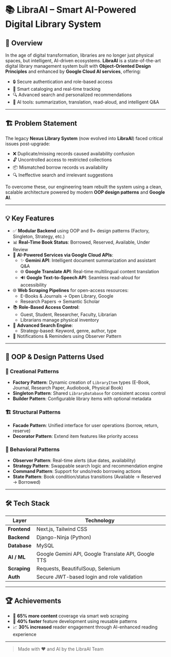 # 📚 LibraAI – Smart AI-Powered Digital Library System

## 🧠 Overview

In the age of digital transformation, libraries are no longer just physical spaces, but intelligent, AI-driven ecosystems. **LibraAI** is a state-of-the-art digital library management system built with **Object-Oriented Design Principles** and enhanced by **Google Cloud AI services**, offering:

- 🔒 Secure authentication and role-based access  
- 📖 Smart cataloging and real-time tracking  
- 🔍 Advanced search and personalized recommendations  
- 🤖 AI tools: summarization, translation, read-aloud, and intelligent Q&A  

---

## 🏗️ Problem Statement

The legacy **Nexus Library System** (now evolved into **LibraAI**) faced critical issues post-upgrade:

- ❌ Duplicate/missing records caused availability confusion  
- 🔓 Uncontrolled access to restricted collections  
- 📦 Mismatched borrow records vs availability  
- 🔍 Ineffective search and irrelevant suggestions  

To overcome these, our engineering team rebuilt the system using a clean, scalable architecture powered by modern **OOP design patterns** and **Google AI**.

---

## 💡 Key Features

- ✅ **Modular Backend** using OOP and 9+ design patterns (Factory, Singleton, Strategy, etc.)
- 📊 **Real-Time Book Status**: Borrowed, Reserved, Available, Under Review
- 🤖 **AI-Powered Services via Google Cloud APIs**:
  - ✨ **Gemini API**: Intelligent document summarization and assistant Q&A
  - 🌐 **Google Translate API**: Real-time multilingual content translation
  - 🔊 **Google Text-to-Speech API**: Seamless read-aloud for accessibility
- 🌐 **Web Scraping Pipelines** for open-access resources:
  - E-Books & Journals → Open Library, Google 
  - Research Papers → Semantic Scholar
- 📚 **Role-Based Access Control**:
  - Guest, Student, Researcher, Faculty, Librarian  
  - Librarians manage physical inventory
- 🔎 **Advanced Search Engine**:
  - Strategy-based: Keyword, genre, author, type
- 📩 Notifications & Reminders using Observer Pattern

---

## 🧰 OOP & Design Patterns Used

### 🔁 Creational Patterns
- **Factory Pattern**: Dynamic creation of `LibraryItem` types (E-Book, Journal, Research Paper, Audiobook, Physical Book)
- **Singleton Pattern**: Shared `LibraryDatabase` for consistent access control
- **Builder Pattern**: Configurable library items with optional metadata

### 🏗️ Structural Patterns
- **Facade Pattern**: Unified interface for user operations (borrow, return, reserve)
- **Decorator Pattern**: Extend item features like priority access

### 🔄 Behavioral Patterns
- **Observer Pattern**: Real-time alerts (due dates, availability)
- **Strategy Pattern**: Swappable search logic and recommendation engine
- **Command Pattern**: Support for undo/redo borrowing actions
- **State Pattern**: Book condition/status transitions (Available → Reserved → Borrowed)

---

## 🛠️ Tech Stack

| Layer         | Technology                                           |
|---------------|------------------------------------------------------|
| **Frontend**  | Next.js, Tailwind CSS                                |
| **Backend**   | Django-Ninja (Python)                                |
| **Database**  | MySQL                                                |
| **AI / ML**   | Google Gemini API, Google Translate API, Google TTS |
| **Scraping**  | Requests, BeautifulSoup, Selenium                    |
| **Auth**      | Secure JWT-based login and role validation           |

---

## 🏆 Achievements

- 🚀 **65% more content** coverage via smart web scraping
- 🧩 **40% faster** feature development using reusable patterns
- 📈 **30% increased** reader engagement through AI-enhanced reading experience


---

> Made with ❤️ and AI by the LibraAI Team
